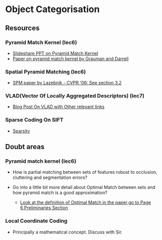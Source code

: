 # Object Categorisation

## Resources

### Pyramid Match Kernel (lec6)
* [Slideshare PPT on Pyramid Match Kernel](http://www.slideshare.net/wolf/the-pyramid-match-kernel-discriminative-classification-with-sets-of-image-features)
* [Paper on pyramid match kernel by Grauman and Darrell](https://www.vision.caltech.edu/Image_Datasets/Caltech101/grauman_darrell_iccv05.pdf)

### Spatial Pyramid Matching (lec6)
* [SPM paper by Lazebnik - CVPR '06: See section 3.2](http://www-cvr.ai.uiuc.edu/ponce_grp/publication/paper/cvpr06b.pdf)


### VLAD(Vector Of Locally Aggregated Descriptors) (lec7)
* [Blog Post On VLAD with Other relevant links](https://ameyajoshi005.wordpress.com/2014/03/29/vlad-an-extension-of-bag-of-words/)

### Sparse Coding On SIFT
 * [Sparsity](http://ufldl.stanford.edu/wiki/index.php/Sparse_Coding)

## Doubt areas

### Pyramid match kernel (lec6)
* How is partial matching between sets of features robust to occlusion, cluttering and segmentation errors?

* Go into a little bit more detail about Optimal Match between sets and how pyramid match is a good approximation?
  * [Look at the definition of Optimal Match in the paper,go to Page 6,Preliminaries Section](http://groups.csail.mit.edu/vision/vip/papers/grauman_jmlr07.pdf)
 

### Local Coordinate Coding
* Principally a mathematical concept. Discuss with Sir.

